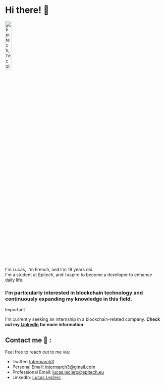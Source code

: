 # Hi there! 👋

<a href="http://www.epitech.eu/" title="l'expertise informatique"><img src="https://newsroom.ionis-group.com/wp-content/uploads/2021/10/LOGO-EPITECH-BASELINE-QUADRI-2021.png" border="0" alt="Epitech, l'école de l'informatique" width="20%"></a>  

I'm Lucas, I'm French, and I'm 18 years old.  
I'm a student at Epitech, and I aspire to become a developer to enhance daily life.

### I'm particularly interested in blockchain technology and continuously expanding my knowledge in this field.

> [!IMPORTANT]
> I'm currently seeking an internship in a blockchain-related company.
> **Check out my [LinkedIn](www.linkedin.com/in/lucas-leclerc-06034b29b) for more information.**

## Contact me 📧 :
Feel free to reach out to me via: 
* Twitter: [Intermarch3](https://www.twitter.com/intermarch3/)
* Personal Email: [intermarch3@gmail.com](mailto:intermarch3@gmail.com)
* Professional Email: [lucas.leclerc@epitech.eu](mailto:lucas.leclerc@epitech.eu)
* LinkedIn: [Lucas Leclerc](www.linkedin.com/in/lucas-leclerc-06034b29b)
